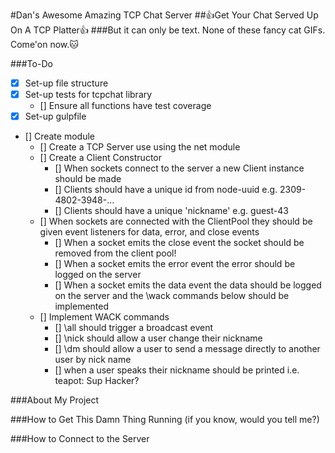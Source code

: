 #Dan's Awesome Amazing TCP Chat Server
##:+1:Get Your Chat Served Up On A TCP Platter:+1:
###But it can only be text. None of these fancy cat GIFs. Come'on now.:cat:

###To-Do
- [x] Set-up file structure
- [x] Set-up tests for tcpchat library
  - [] Ensure all functions have test coverage
- [x] Set-up gulpfile
- [] Create module
  - [] Create a TCP Server use using the net module
  - [] Create a Client Constructor
    - [] When sockets connect to the server a new Client instance should be made
    - [] Clients should have a unique id from node-uuid e.g. 2309-4802-3948-...
    - [] Clients should have a unique 'nickname' e.g. guest-43
  - [] When sockets are connected with the ClientPool they should be given event listeners for data, error, and close events
    - [] When a socket emits the close event the socket should be removed from the client pool!
    - [] When a socket emits the error event the error should be logged on the server
    - [] When a socket emits the data event the data should be logged on the server and the \wack commands below should be implemented
  - [] Implement WACK commands
    - [] \all should trigger a broadcast event
    - [] \nick should allow a user change their nickname
    - [] \dm should allow a user to send a message directly to another user by nick name
    - [] when a user speaks their nickname should be printed i.e. teapot: Sup Hacker?

###About My Project

###How to Get This Damn Thing Running (if you know, would you tell me?)

###How to Connect to the Server
